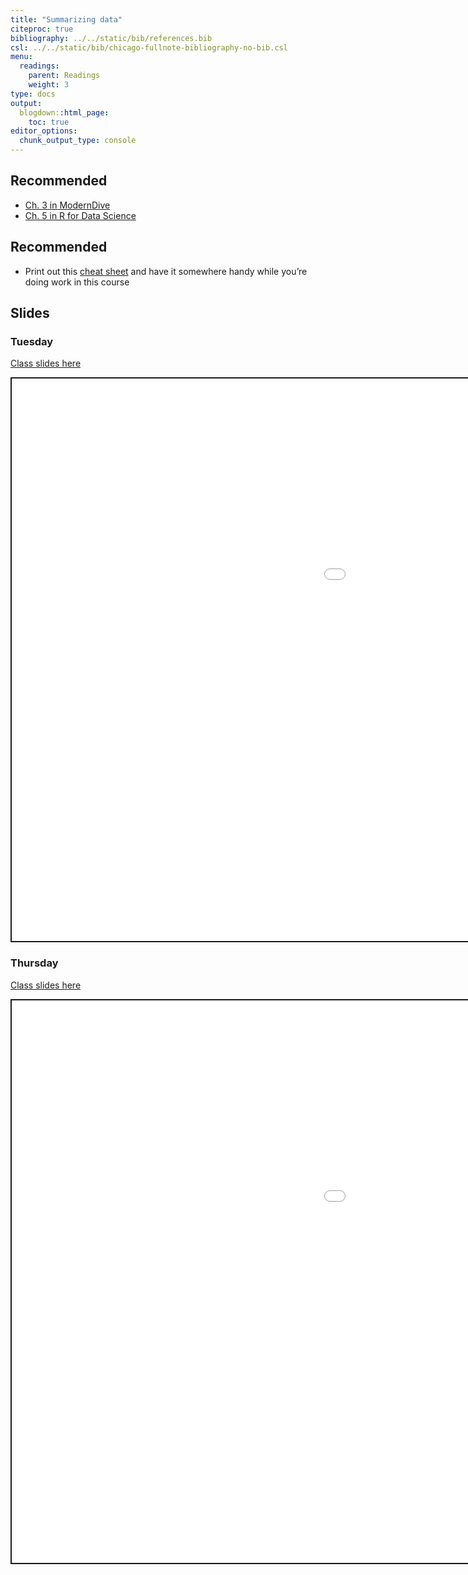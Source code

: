```yaml
---
title: "Summarizing data"
citeproc: true
bibliography: ../../static/bib/references.bib
csl: ../../static/bib/chicago-fullnote-bibliography-no-bib.csl
menu: 
  readings:
    parent: Readings
    weight: 3
type: docs
output:
  blogdown::html_page:
    toc: true
editor_options: 
  chunk_output_type: console
---
```


<script src="/rmarkdown-libs/fitvids/fitvids.min.js"></script>
<script src="/rmarkdown-libs/fitvids/fitvids.min.js"></script>

## Recommended

- <i class="fas fa-book"></i> [Ch. 3 in ModernDive](https://moderndive.com/)
- <i class="fas fa-book"></i> [Ch. 5 in R for Data Science](https://r4ds.had.co.nz/transform.html)

## Recommended

- Print out this [cheat sheet](https://github.com/rstudio/cheatsheets/blob/master/data-transformation.pdf) and have it somewhere handy while you’re doing work in this course

## Slides

### Tuesday

[Class slides here](/slides/05-relationships.html)

<div class="shareagain" style="min-width:300px;margin:1em auto;" data-exeternal="1">
<iframe src="/slides/05-relationships.html" width="1600" height="900" style="border:2px solid currentColor;" loading="lazy" allowfullscreen></iframe>
<script>fitvids('.shareagain', {players: 'iframe'});</script>
</div>

### Thursday

[Class slides here](/slides/05-relationshipsII.html)

<div class="shareagain" style="min-width:300px;margin:1em auto;" data-exeternal="1">
<iframe src="/slides/05-relationshipsII.html" width="1600" height="900" style="border:2px solid currentColor;" loading="lazy" allowfullscreen></iframe>
<script>fitvids('.shareagain', {players: 'iframe'});</script>
</div>
